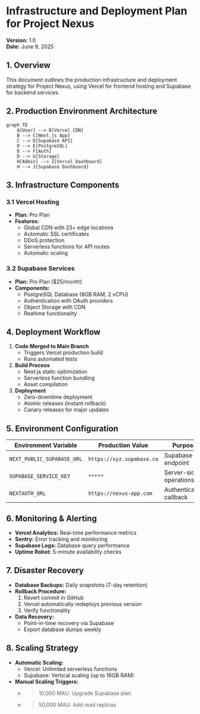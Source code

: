 # Infrastructure and Deployment Plan for Project Nexus  
**Version:** 1.0  
**Date:** June 9, 2025  

## 1. Overview  
This document outlines the production infrastructure and deployment strategy for Project Nexus, using Vercel for frontend hosting and Supabase for backend services.

## 2. Production Environment Architecture  
```mermaid
graph TD
    A[User] --> B[Vercel CDN]
    B --> C[Next.js App]
    C --> D[Supabase API]
    D --> E[PostgreSQL]
    D --> F[Auth]
    D --> G[Storage]
    H[Admin] --> I[Vercel Dashboard]
    H --> J[Supabase Dashboard]
```

## 3. Infrastructure Components  
### 3.1 Vercel Hosting  
- **Plan:** Pro Plan  
- **Features:**  
  - Global CDN with 23+ edge locations  
  - Automatic SSL certificates  
  - DDoS protection  
  - Serverless functions for API routes  
  - Automatic scaling  

### 3.2 Supabase Services  
- **Plan:** Pro Plan ($25/month)  
- **Components:**  
  - PostgreSQL Database (8GB RAM, 2 vCPU)  
  - Authentication with OAuth providers  
  - Object Storage with CDN  
  - Realtime functionality  

## 4. Deployment Workflow  
1. **Code Merged to Main Branch**  
   - Triggers Vercel production build  
   - Runs automated tests  
2. **Build Process**  
   - Next.js static optimization  
   - Serverless function bundling  
   - Asset compilation  
3. **Deployment**  
   - Zero-downtime deployment  
   - Atomic releases (instant rollback)  
   - Canary releases for major updates  

## 5. Environment Configuration  
| Environment Variable | Production Value | Purpose |  
|----------------------|------------------|---------|  
| `NEXT_PUBLIC_SUPABASE_URL` | `https://xyz.supabase.co` | Supabase API endpoint |  
| `SUPABASE_SERVICE_KEY` | `*****` | Server-side operations |  
| `NEXTAUTH_URL` | `https://nexus-app.com` | Authentication callback |  

## 6. Monitoring & Alerting  
- **Vercel Analytics:** Real-time performance metrics  
- **Sentry:** Error tracking and monitoring  
- **Supabase Logs:** Database query performance  
- **Uptime Robot:** 5-minute availability checks  

## 7. Disaster Recovery  
- **Database Backups:** Daily snapshots (7-day retention)  
- **Rollback Procedure:**  
  1. Revert commit in GitHub  
  2. Vercel automatically redeploys previous version  
  3. Verify functionality  
- **Data Recovery:**  
  - Point-in-time recovery via Supabase  
  - Export database dumps weekly  

## 8. Scaling Strategy  
- **Automatic Scaling:**  
  - Vercel: Unlimited serverless functions  
  - Supabase: Vertical scaling (up to 16GB RAM)  
- **Manual Scaling Triggers:**  
  - > 10,000 MAU: Upgrade Supabase plan  
  - > 50,000 MAU: Add read replicas